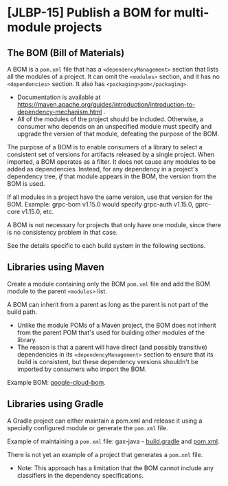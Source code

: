 # [JLBP-15] Publish a BOM for multi-module projects

## The BOM (Bill of Materials)

A BOM is a `pom.xml` file that has a `<dependencyManagement>` section that
lists all the modules of a project. It can omit the `<modules>` section, and
it has no `<dependencies>` section. It also has `<packaging>pom</packaging>`.

  - Documentation is available at
    https://maven.apache.org/guides/introduction/introduction-to-dependency-mechanism.html
    .
  - All of the modules of the project should be included. Otherwise, a consumer
    who depends on an unspecified module must specify and upgrade the version of
    that module, defeating the purpose of the BOM.

The purpose of a BOM is to enable consumers of a library to select a
consistent set of versions for artifacts released by a single project. When
imported, a BOM operates as a filter. It does not cause any modules to be
added as dependencies. Instead, for any dependency in a project's dependency
tree, *if* that module appears in the BOM, the version from the BOM is used.

If all modules in a project have the same version, use that version for the
BOM. Example: grpc-bom v1.15.0 would specify grpc-auth v1.15.0, gprc-core
v1.15.0, etc.

A BOM is not necessary for projects that only have one module, since there is
no consistency problem in that case.

See the details specific to each build system in the following sections.

## Libraries using Maven

Create a module containing only the BOM `pom.xml` file and add the BOM module
to the parent `<modules>` list.

A BOM can inherit from a parent as long as the parent is not part of the build
  path.
  - Unlike the module POMs of a Maven project, the BOM does not inherit from the
    parent POM that's used for building other modules of the library.
  - The reason is that a parent will have direct (and possibly transitive)
    dependencies in its `<dependencyManagement>` section to ensure that its
    build is consistent, but these dependency versions shouldn't be imported by
    consumers who import the BOM.

Example BOM: [google-cloud-bom](https://github.com/GoogleCloudPlatform/google-cloud-java/blob/master/google-cloud-bom/pom.xml).

## Libraries using Gradle

A Gradle project can either maintain a pom.xml and release it using a
  specially configured module or generate the `pom.xml` file.

Example of maintaining a `pom.xml` file: gax-java -
  [build.gradle](https://github.com/googleapis/gax-java/blob/master/gax-bom/build.gradle)
  and
  [pom.xml](https://github.com/googleapis/gax-java/blob/master/gax-bom/pom.xml).

There is not yet an example of a project that generates a `pom.xml` file.

  - Note: This approach has a limitation that the BOM cannot include any
    classifiers in the dependency specifications.
